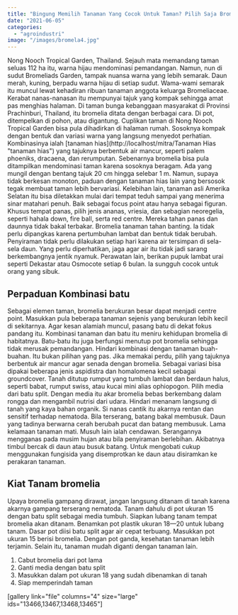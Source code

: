 ```yaml
---
title: "Bingung Memilih Tanaman Yang Cocok Untuk Taman? Pilih Saja Bromelia"
date: "2021-06-05"
categories: 
  - "agroindustri"
image: "/images/bromela4.jpg"
---
```


Nong Nooch Tropical Garden, Thailand. Sejauh mata memandang taman seluas 112 ha itu, warna hijau mendominasi pemandangan. Namun, nun di sudut Bromeliads Garden, tampak nuansa warna yang lebih semarak. Daun merah, kuning, berpadu warna hijau di setiap sudut. Wama-wami semarak itu muncul lewat kehadiran ribuan tanaman anggota keluarga Bromeliaceae. Kerabat nanas-nanasan itu mempunyai tajuk yang kompak sehingga amat pas menghias halaman. Di taman bunga kebanggaan masyarakat di Provinsi Prachinburi, Thailand, itu bromelia ditata dengan berbagai cara. Di pot, ditempelkan di pohon, atau digantung. Cuplikan taman di Nong Nooch Tropical Garden bisa pula dihadirkan di halaman rumah. Sosoknya kompak dengan bentuk dan variasi warna yang langsung menyedot perhatian. Kombinasinya ialah [tanaman hias](http://localhost/mitra/Tanaman Hias "tanaman hias") yang tajuknya berbentuk air mancur, seperti palem phoeniks, dracaena, dan rerumputan. Sebenarnya bromelia bisa pula ditampilkan mendominasi taman karena sosoknya beragam. Ada yang mungil dengan bentang tajuk 20 cm hingga selebar 1 m. Namun, supaya tidak berkesan monoton, paduan dengan tanaman hias lain yang bersosok tegak membuat taman lebih bervariasi. Kelebihan lain, tanaman asli Amerika Selatan itu bisa diletakkan mulai dari tempat teduh sampai yang menerima sinar matahari penuh. Baik sebagai focus point atau hanya sebagai figuran. Khusus tempat panas, pilih jenis ananas, vriesia, dan sebagian neoregelia, seperti hahala down, fire ball, serta red centre. Mereka tahan panas dan daunnya tidak bakal terbakar. Bromelia tanaman tahan banting. Ia tidak perlu dipangkas karena pertumbuhan lambat dan bentuk tidak berubah. Penyiraman tidak perlu dilakukan setiap hari karena air tersimpan di sela-sela daun. Yang perlu diperhatikan, jaga agar air itu tidak jadi sarang berkembangnya jentik nyamuk. Perawatan lain, berikan pupuk lambat urai seperti Dekastar atau Osmocote setiap 6 bulan. Ia sungguh cocok untuk orang yang sibuk.

## Perpaduan Kombinasi batu

Sebagai elemen taman, bromelia berukuran besar dapat menjadi centre point. Masukkan pula beberapa tanaman sejenis yang berukuran lebih kecil di sekitarnya. Agar kesan alamiah muncul, pasang batu di dekat fokus pandang itu. Kombinasi tanaman dan batu itu meniru kehidupan bromelia di habitatnya. Batu-batu itu juga berfungsi menutup pot bromelia sehingga tidak merusak pemandangan. Hindari kombinasi dengan tanaman buah-buahan. Itu bukan pilihan yang pas. Jika memakai perdu, pilih yang tajuknya berbentuk air mancur agar senada dengan bromelia. Sebagai variasi bisa dipakai beberapa jenis aspidistra dan homalomena kecil sebagai groundcover. Tanah ditutup rumput yang tumbuh lambat dan berdaun halus, seperti babat, rumput swiss, atau kucai mini alias ophiopogon. Pilih media dari batu split. Dengan media itu akar bromelia bebas berkembang dalam rongga dan mengambil nutrisi dari udara. Hindari menanam langsung di tanah yang kaya bahan organik. Si nanas cantik itu akarnya rentan dan sensitif terhadap nematoda. Bila terserang, batang bakal membusuk. Daun yang tadinya berwarna cerah berubah pucat dan batang membusuk. Lama kelamaan tanaman mati. Musuh lain ialah cendawan. Serangannya mengganas pada musim hujan atau bila penyiraman berlebihan. Akibatnya timbul bercak di daun atau busuk batang. Untuk mengobati cukup menggunakan fungisida yang disemprotkan ke daun atau disiramkan ke perakaran tanaman.

## Kiat Tanam bromelia

Upaya bromelia gampang dirawat, jangan langsung ditanam di tanah karena akarnya gampang terserang nematoda. Tanam dahulu di pot ukuran 15 dengan batu split sebagai media tumbuh. Siapkan lubang tanam tempat bromelia akan ditanam. Benamkan pot plastik ukuran 18—20 untuk lubang tanam. Dasar pot diisi batu split agar air cepat terbuang. Masukkan pot ukuran 15 berisi bromelia. Dengan pot ganda, kesehatan tanaman lebih terjamin. Selain itu, tanaman mudah diganti dengan tanaman lain.

1. Cabut bromelia dari pot lama
2. Ganti media dengan batu split
3. Masukkan dalam pot ukuran 18 yang sudah dibenamkan di tanah
4. Siap memperindah taman

\[gallery link="file" columns="4" size="large" ids="13466,13467,13468,13465"\] 

<script type="application/ld+json">{ "@context": "http://schema.org/", "@type": "HowTo", "name": "Cara Menanam Bromelia Dengan mudah", "description": "Upaya bromelia gampang dirawat, jangan langsung ditanam di tanah karena akarnya gampang terserang nematoda. Tanam dahulu di pot ukuran 15 dengan batu split sebagai media tumbuh", "image": "http://localhost/mitra/wp-content/uploads/2021/06/bromela4.jpg", "totalTime": "PT25M", "estimatedCost": { "@type": "MonetaryAmount", "currency": "IDR", "value": "3" }, "supply": [{ "@type": "HowToSupply", "name": "sekam" },{ "@type": "HowToSupply", "name": "pot plastik" },{ "@type": "HowToSupply", "name": "batu split" }], "tool": { "@type": "HowToTool", "name": "pruning shears" }, "step": [{ "@type": "HowToStep", "text": "Cabut bromelia dari pot lama", "image": "http://localhost/mitra/wp-content/uploads/2021/06/bromela.jpg", "name": "step1", "url": "http://localhost/mitra/anda-sibuk-pilih-taman-saja-bromelia.html#step1" },{ "@type": "HowToStep", "text": "Ganti media dengan batu split", "image": "http://localhost/mitra/wp-content/uploads/2021/06/bromela1.jpg", "name": "step2", "url": "http://localhost/mitra/anda-sibuk-pilih-taman-saja-bromelia.html#step2" },{ "@type": "HowToStep", "text": "Masukkan dalam pot ukuran 18 yang sudah dibenamkan di tanah", "image": "http://localhost/mitra/wp-content/uploads/2021/06/bromela2.jpg", "name": "step3", "url": "http://localhost/mitra/anda-sibuk-pilih-taman-saja-bromelia.html#step3" },{ "@type": "HowToStep", "text": "Siap memperindah taman", "image": "http://localhost/mitra/wp-content/uploads/2021/06/bromela3.jpg", "name": "step4", "url": "http://localhost/mitra/anda-sibuk-pilih-taman-saja-bromelia.html#step4" }] }</script>
